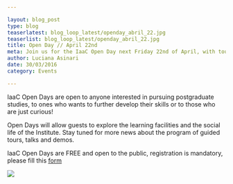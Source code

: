 ```yaml
---

layout: blog_post
type: blog
teaserlatest: blog_loop_latest/openday_abril_22.jpg
teaserlist: blog_loop_latest/openday_abril_22.jpg
title: Open Day // April 22nd
meta: Join us for the IaaC Open Day next Friday 22nd of April, with tours, demos, conferences and much more.
author: Luciana Asinari
date: 30/03/2016
category: Events

---
```





IaaC Open Days are open to anyone interested in pursuing postgraduate studies, to ones who wants to further develop their skills or to those who are just curious!

Open Days will allow guests to explore the learning facilities and the social life of the Institute. Stay tuned for more news about the program of guided tours, talks and demos.

IaaC Open Days are FREE and open to the public, registration is mandatory, please fill this <a target="_blank" href="http://ow.ly/ZwWWo"><u> form </u></a> 


<img src="{{site.baseurl}}{{ site.url }}/img/blog/blog_loop_latest/openday_abril_22.jpg">



